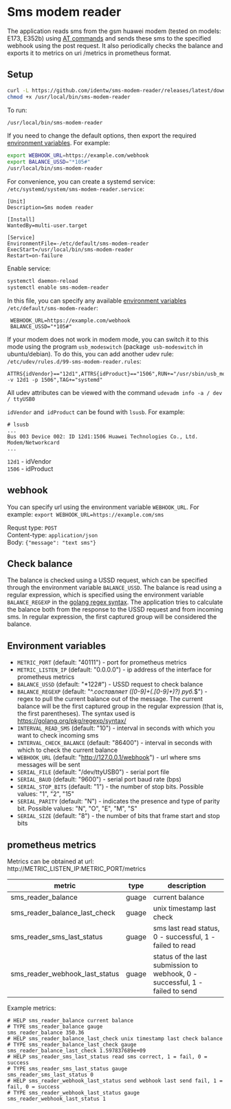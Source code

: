 # Sms modem reader
The application reads sms from the gsm huawei modem (tested on models: E173, E352b) using [AT commands](http://download-c.huawei.com/download/downloadCenter?downloadId=51047&version=120450&siteCode) and sends these sms to the specified webhook using the post request. It also periodically checks the balance and exports it to metrics on uri /metrics in prometheus format.

## Setup
```bash
curl -L https://github.com/identw/sms-modem-reader/releases/latest/download/sms-modem-reader-amd64 -o /usr/local/bin/sms-modem-reader
chmod +x /usr/local/bin/sms-modem-reader
```

To run:
```bash
/usr/local/bin/sms-modem-reader
```
If you need to change the default options, then export the required [environment variables](#environment-variables). For example:
```bash
export WEBHOOK_URL=https://example.com/webhook
export BALANCE_USSD="*105#"
/usr/local/bin/sms-modem-reader
```

For convenience, you can create a systemd service:
`/etc/systemd/system/sms-modem-reader.service`:
```
[Unit]
Description=Sms modem reader

[Install]
WantedBy=multi-user.target

[Service]
EnvironmentFile=-/etc/default/sms-modem-reader
ExecStart=/usr/local/bin/sms-modem-reader
Restart=on-failure
```

Enable service:
```bash
systemctl daemon-reload
systemctl enable sms-modem-reader
```

In this file, you can specify any available [environment variables](#environment-variables)
`/etc/default/sms-modem-reader`:
```
 WEBHOOK_URL=https://example.com/webhook
 BALANCE_USSD="*105#"
```

If your modem does not work in modem mode, you can switch it to this mode using the program `usb_modeswitch` (package` usb-modeswitch` in ubuntu/debian). To do this, you can add another udev rule:
`/etc/udev/rules.d/99-sms-modem-reader.rules`:
```
ATTRS{idVendor}=="12d1",ATTRS{idProduct}=="1506",RUN+="/usr/sbin/usb_modeswitch -v 12d1 -p 1506",TAG+="systemd"
```

All udev attributes can be viewed with the command `udevadm info -a / dev / ttyUSB0`

`idVendor` and` idProduct` can be found with `lsusb`. For example:
```
# lsusb
...
Bus 003 Device 002: ID 12d1:1506 Huawei Technologies Co., Ltd. Modem/Networkcard
...
```
`12d1` - idVendor  
`1506` - idProduct  

## webhook
You can specify url using the environment variable `WEBHOOK_URL`. For example: `export WEBHOOK_URL=https://example.com/sms`

Requst type: `POST`  
Content-type: `application/json`  
Body: `{"message": "text sms"}`  

## Check balance
The balance is checked using a USSD request, which can be specified through the environment variable `BALANCE_USSD`. The balance is read using a regular expression, which is specified using the environment variable `BALANCE_REGEXP` in the [golang regex syntax](https://golang.org/pkg/regexp/syntax/). The application tries to calculate the balance both from the response to the USSD request and from incoming sms. In regular expression, the first captured group will be considered the balance.

## Environment variables

  * `METRIC_PORT` (default: "40111") - port for prometheus metrics
  * `METRIC_LISTEN_IP` (default: "0.0.0.0") - ip address of the interface for prometheus metrics
  * `BALANCE_USSD` (default: "*122#") - USSD request to check balance
  * `BALANCE_REGEXP` (default: "^.*составляет ([0-9]+(\.[0-9]+)?) руб.*$") - regex to pull the current balance out of the message. The current balance will be the first captured group in the regular expression (that is, the first parentheses). The syntax used is https://golang.org/pkg/regexp/syntax/
  * `INTERVAL_READ_SMS` (default: "10") - interval in seconds with which you want to check incoming sms
  * `INTERVAL_CHECK_BALANCE` (default: "86400") - interval in seconds with which to check the current balance
  * `WEBHOOK_URL` (default: "http://127.0.0.1/webhook") - url where sms messages will be sent
  * `SERIAL_FILE` (default: "/dev/ttyUSB0") - serial port file
  * `SERIAL_BAUD` (default: "9600") - serial port baud rate (bps)
  * `SERIAL_STOP_BITS` (default: "1") - the number of stop bits. Possible values: "1", "2", "15"
  * `SERIAL_PARITY` (default: "N") - indicates the presence and type of parity bit. Possible values: "N", "O", "E", "M", "S"
  * `SERIAL_SIZE` (default: "8") - the number of bits that frame start and stop bits

## prometheus metrics
Metrics can be obtained at url: http://METRIC_LISTEN_IP:METRIC_PORT/metrics


| metric                         | type  | description                                                                  |
|--------------------------------|-------|------------------------------------------------------------------------------|
| sms_reader_balance             | guage | current balance                                                              |
| sms_reader_balance_last_check  | guage | unix timestamp last check                                                    |
| sms_reader_sms_last_status     | guage | sms last read status, 0 - successful, 1 - failed to read                     |
| sms_reader_webhook_last_status | guage | status of the last submission to webhook, 0 - successful, 1 - failed to send |

Example metrics:
```
# HELP sms_reader_balance current balance
# TYPE sms_reader_balance gauge
sms_reader_balance 350.36
# HELP sms_reader_balance_last_check unix timestamp last check balance
# TYPE sms_reader_balance_last_check gauge
sms_reader_balance_last_check 1.597837689e+09
# HELP sms_reader_sms_last_status read sms correct, 1 = fail, 0 = success
# TYPE sms_reader_sms_last_status gauge
sms_reader_sms_last_status 0
# HELP sms_reader_webhook_last_status send webhook last send fail, 1 = fail, 0 = success
# TYPE sms_reader_webhook_last_status gauge
sms_reader_webhook_last_status 1
```